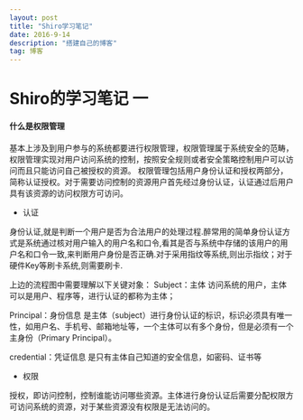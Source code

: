```yaml
---
layout: post
title: "Shiro学习笔记"
date: 2016-9-14
description: "搭建自己的博客"
tag: 博客
---
```


# Shiro的学习笔记 一

#### 什么是权限管理
基本上涉及到用户参与的系统都要进行权限管理，权限管理属于系统安全的范畴，权限管理实现对用户访问系统的控制，按照安全规则或者安全策略控制用户可以访问而且只能访问自己被授权的资源。
权限管理包括用户身份认证和授权两部分，简称认证授权。对于需要访问控制的资源用户首先经过身份认证，认证通过后用户具有该资源的访问权限方可访问。

- 认证

身份认证,就是判断一个用户是否为合法用户的处理过程.醉常用的简单身份认证方式是系统通过核对用户输入的用户名和口令,看其是否与系统中存储的该用户的用户名和口令一致,来判断用户身份是否正确.对于采用指纹等系统,则出示指纹；对于硬件Key等刷卡系统,则需要刷卡.


上边的流程图中需要理解以下关键对象：
Subject：主体
	访问系统的用户，主体可以是用户、程序等，进行认证的都称为主体；

Principal：身份信息
	是主体（subject）进行身份认证的标识，标识必须具有唯一性，如用户名、手机号、邮箱地址等，一个主体可以有多个身份，但是必须有一个主身份（Primary Principal）。

credential：凭证信息
	是只有主体自己知道的安全信息，如密码、证书等

- 权限

授权，即访问控制，控制谁能访问哪些资源。主体进行身份认证后需要分配权限方可访问系统的资源，对于某些资源没有权限是无法访问的。
